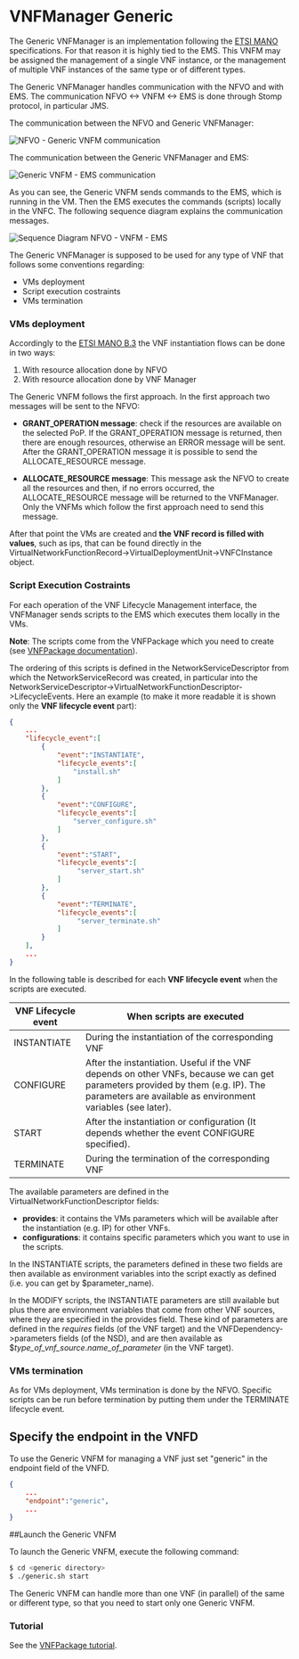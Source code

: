 # VNFManager Generic

The Generic VNFManager is an implementation following the [ETSI MANO][nfv-mano] specifications. For that reason it is highly tied to the EMS.
This VNFM may be assigned the management of a single VNF instance, or the management of multiple VNF instances of the same type or of different types.

The Generic VNFManager handles communication with the NFVO and with EMS. The communication NFVO <-> VNFM <-> EMS is done through Stomp protocol, in particular JMS.  

The communication between the NFVO and Generic VNFManager:

![NFVO - Generic VNFM communication][nfvo-vnfm-communication]

The communication between the Generic VNFManager and EMS:

![Generic VNFM - EMS communication][vnfm-ems-communication]

As you can see, the Generic VNFM sends commands to the EMS, which is running in the VM. Then the EMS executes the commands (scripts) locally in the VNFC.
The following sequence diagram explains the communication messages.

![Sequence Diagram NFVO - VNFM - EMS][or-vnfm-sequence]

The Generic VNFManager is supposed to be used for any type of VNF that follows some conventions regarding:

* VMs deployment
* Script execution costraints
* VMs termination

### VMs deployment

Accordingly to the [ETSI MANO B.3][nfv-mano-B.3] the VNF instantiation flows can be done in two ways:

1. With resource allocation done by NFVO
2. With resource allocation done by VNF Manager

The Generic VNFM follows the first approach. In the first approach two messages will be sent to the NFVO:

* **GRANT_OPERATION message**: check if the resources are available on the selected PoP. If the GRANT_OPERATION message is returned, then there are enough resources, otherwise an ERROR message will be sent. After the GRANT_OPERATION message it is possible to send the ALLOCATE_RESOURCE message.  

* **ALLOCATE_RESOURCE message**: This message ask the NFVO to create all the resources and then, if no errors occurred, the ALLOCATE_RESOURCE message will be returned to the VNFManager. Only the VNFMs which follow the first approach need to send this message.


After that point the VMs are created and **the VNF record is filled with values**, such as ips, that can be found directly in the VirtualNetworkFunctionRecord->VirtualDeploymentUnit->VNFCInstance object.

### Script Execution Costraints

For each operation of the VNF Lifecycle Management interface, the VNFManager sends scripts to the EMS which executes them locally in the VMs.

**Note**: The scripts come from the VNFPackage which you need to create (see [VNFPackage documentation][vnfpackage-doc-link]).

The ordering of this scripts is defined in the NetworkServiceDescriptor from which the NetworkServiceRecord was created, in particular into the NetworkServiceDescriptor->VirtualNetworkFunctionDescriptor->LifecycleEvents.
Here an example (to make it more readable it is shown only the **VNF lifecycle event** part):
```json
{
    ...
    "lifecycle_event":[
        {
            "event":"INSTANTIATE",
            "lifecycle_events":[
                "install.sh"
            ]
        },
        {
            "event":"CONFIGURE",
            "lifecycle_events":[
                "server_configure.sh"
            ]
        },
        {
            "event":"START",
            "lifecycle_events":[
                 "server_start.sh"
            ]
        },
        {
            "event":"TERMINATE",
            "lifecycle_events":[
                 "server_terminate.sh"
            ]
        }
    ],
    ...
}
```
In the following table is described for each **VNF lifecycle event** when the scripts are executed.

| VNF Lifecycle event | When scripts are executed
| ------------------- | --------------
| INSTANTIATE         |  During the instantiation of the corresponding VNF
| CONFIGURE           |  After the instantiation. Useful if the VNF depends on other VNFs, because we can get parameters provided by them (e.g. IP). The parameters are available as environment variables (see later).
| START               |  After the instantiation or configuration (It depends whether the event CONFIGURE specified).
| TERMINATE           |  During the termination of the corresponding VNF


The available parameters are defined in the VirtualNetworkFunctionDescriptor fields:

* **provides**: it contains the VMs parameters which will be available after the instantiation (e.g. IP) for other VNFs.
* **configurations**: it contains specific parameters which you want to use in the scripts.

In the INSTANTIATE scripts, the parameters defined in these two fields are then available as environment variables into the script exactly as defined (i.e. you can get by $parameter_name).

In the MODIFY scripts, the INSTANTIATE parameters are still available but plus there are environment variables that come from other VNF sources, where they are specified in the provides field. 
These kind of parameters are defined in the _requires_ fields (of the VNF target) and the VNFDependency->parameters fields (of the NSD), and are then available as $*type_of_vnf_source*.*name_of_parameter* (in the VNF target).


### VMs termination

As for VMs deployment, VMs termination is done by the NFVO. Specific scripts can be run before termination by putting them under the TERMINATE lifecycle event.

## Specify the endpoint in the VNFD

To use the Generic VNFM for managing a VNF just set "generic" in the endpoint field of the VNFD.
```json
{
    ...
    "endpoint":"generic",
    ...
}
```
##Launch the Generic VNFM

To launch the Generic VNFM, execute the following command:
```bash
$ cd <generic directory>
$ ./generic.sh start
```
The Generic VNFM can handle more than one VNF (in parallel) of the same or different type, so that you need to start only one Generic VNFM.

### Tutorial

See the [VNFPackage tutorial][vnfpackage-tutorial-link].


<!---
References
-->

[or-vnfm-sequence]:images/or-vnfm-seq-dg.png
[nfv-mano]: http://www.etsi.org/deliver/etsi_gs/NFV-MAN/001_099/001/01.01.01_60/gs_NFV-MAN001v010101p.pdf
[nfv-mano-B.3]: www.etsi.org/deliver/etsi_gs/NFV-MAN/001_099/001/01.01.01_60/gs_NFV-MAN001v010101p.pdf#page=108
[vnfm-ems-communication]:images/GVNFM-EMS.jpg
[nfvo-vnfm-communication]:images/vnfm-Or_communication.png
[vnfpackage-tutorial-link]:vnfpackage.md#tutorial
[vnfpackage-doc-link]:vnfpackage.md
